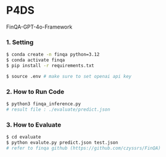 # P4DS
FinQA-GPT-4o-Framework


### 1. Setting

```bash
$ conda create -n finqa python=3.12
$ conda activate finqa
$ pip install -r requirements.txt

$ source .env # make sure to set openai api key

```

### 2. How to Run Code

```bash
$ python3 finqa_inference.py
# result file : ./evaluate/predict.json
```

### 3. How to Evaluate

```bash
$ cd evaluate
$ python evalute.py predict.json test.json
# refer to finqa github (https://github.com/czyssrs/FinQA)
```